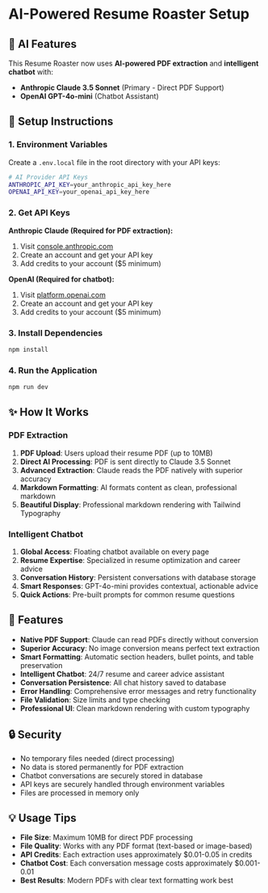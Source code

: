 # AI-Powered Resume Roaster Setup

## 🚀 AI Features

This Resume Roaster now uses **AI-powered PDF extraction** and **intelligent chatbot** with:
- **Anthropic Claude 3.5 Sonnet** (Primary - Direct PDF Support)
- **OpenAI GPT-4o-mini** (Chatbot Assistant)

## 🔧 Setup Instructions

### 1. Environment Variables

Create a `.env.local` file in the root directory with your API keys:

```bash
# AI Provider API Keys
ANTHROPIC_API_KEY=your_anthropic_api_key_here
OPENAI_API_KEY=your_openai_api_key_here
```

### 2. Get API Keys

**Anthropic Claude (Required for PDF extraction):**
1. Visit [console.anthropic.com](https://console.anthropic.com)
2. Create an account and get your API key
3. Add credits to your account ($5 minimum)

**OpenAI (Required for chatbot):**
1. Visit [platform.openai.com](https://platform.openai.com)
2. Create an account and get your API key
3. Add credits to your account ($5 minimum)

### 3. Install Dependencies

```bash
npm install
```

### 4. Run the Application

```bash
npm run dev
```

## ✨ How It Works

### PDF Extraction
1. **PDF Upload**: Users upload their resume PDF (up to 10MB)
2. **Direct AI Processing**: PDF is sent directly to Claude 3.5 Sonnet
3. **Advanced Extraction**: Claude reads the PDF natively with superior accuracy
4. **Markdown Formatting**: AI formats content as clean, professional markdown
5. **Beautiful Display**: Professional markdown rendering with Tailwind Typography

### Intelligent Chatbot
1. **Global Access**: Floating chatbot available on every page
2. **Resume Expertise**: Specialized in resume optimization and career advice
3. **Conversation History**: Persistent conversations with database storage
4. **Smart Responses**: GPT-4o-mini provides contextual, actionable advice
5. **Quick Actions**: Pre-built prompts for common resume questions

## 🎯 Features

- **Native PDF Support**: Claude can read PDFs directly without conversion
- **Superior Accuracy**: No image conversion means perfect text extraction
- **Smart Formatting**: Automatic section headers, bullet points, and table preservation
- **Intelligent Chatbot**: 24/7 resume and career advice assistant
- **Conversation Persistence**: All chat history saved to database
- **Error Handling**: Comprehensive error messages and retry functionality
- **File Validation**: Size limits and type checking
- **Professional UI**: Clean markdown rendering with custom typography

## 🔒 Security

- No temporary files needed (direct processing)
- No data is stored permanently for PDF extraction
- Chatbot conversations are securely stored in database
- API keys are securely handled through environment variables
- Files are processed in memory only

## 💡 Usage Tips

- **File Size**: Maximum 10MB for direct PDF processing
- **File Quality**: Works with any PDF format (text-based or image-based)
- **API Credits**: Each extraction uses approximately $0.01-0.05 in credits
- **Chatbot Cost**: Each conversation message costs approximately $0.001-0.01
- **Best Results**: Modern PDFs with clear text formatting work best 